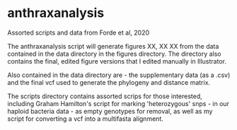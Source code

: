 # anthraxanalysis
Assorted scripts and data from Forde et al, 2020

The anthraxanalysis script will generate figures XX, XX XX from the data contained in the data directory in the figures directory. The directory also contains the final, edited figure versions that I edited manually in Illustrator.

Also contained in the data directory are - the supplementary data (as a .csv) and the final vcf used to generate the phylogeny and distance matrix.

The scripts directory contains assorted scrips for those interested, including Graham Hamilton's script for marking 'heterozygous' snps - in our haploid bacteria data - as empty genotypes for removal, as well as my script for converting a vcf into a multifasta alignment.

